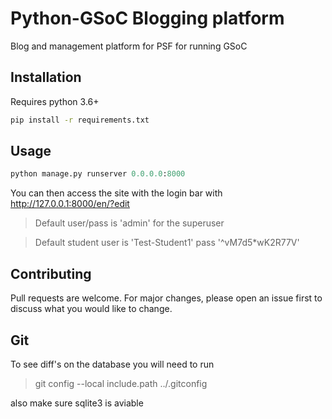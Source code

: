 # Python-GSoC Blogging platform

Blog and management platform for PSF for running GSoC

## Installation

Requires python 3.6+

```bash
pip install -r requirements.txt
```

## Usage

```python
python manage.py runserver 0.0.0.0:8000
```

You can then access the site with the login bar with http://127.0.0.1:8000/en/?edit

> Default user/pass is 'admin' for the superuser

> Default student user is 'Test-Student1' pass '^vM7d5*wK2R77V' 

## Contributing
Pull requests are welcome. For major changes, please open an issue first to discuss what you would like to change.

## Git

To see diff's on the database you will need to run

>git config --local include.path ../.gitconfig

also make sure sqlite3 is aviable
